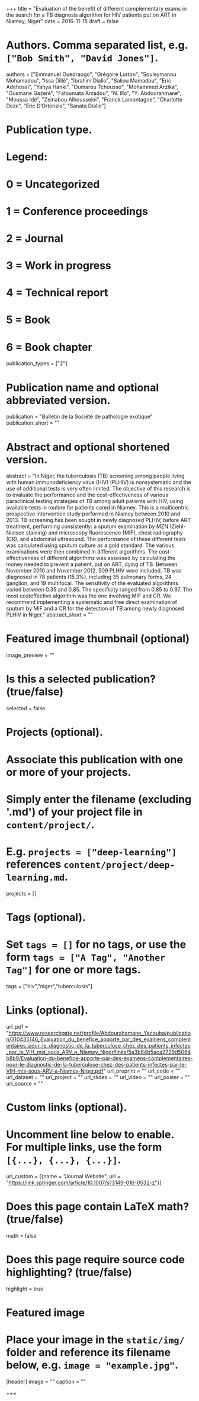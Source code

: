 +++
title = "Evaluation of the benefit of different complementary exams in the search for a TB diagnosis algorithm for HIV patients put on ART in Niamey, Niger"
date = 2016-11-15
draft = false

# Authors. Comma separated list, e.g. `["Bob Smith", "David Jones"]`.
authors = ["Emmanuel Ouedraogo", "Grégoire Lurton", "Souleymanou Mohamadou", "Issa Dillé", "Ibrahim Diallo", "Saliou Mamadou", "Eric Adehossi", "Yahya Hanki", "Oumarou Tchousso", "Mohammed Arzika", "Ousmane Gazeré", "Fatoumata Amadou", "N. Illo",  "Y. Abdourahmane", "Moussa Idé", "Zeinabou Alhousseini", "Franck Lamontagne", "Charlotte Deze", "Eric D’Ortenzio", "Sanata Diallo"]

# Publication type.
# Legend:
# 0 = Uncategorized
# 1 = Conference proceedings
# 2 = Journal
# 3 = Work in progress
# 4 = Technical report
# 5 = Book
# 6 = Book chapter
publication_types = ["2"]

# Publication name and optional abbreviated version.
publication = "Bulletin de la Société de pathologie exotique"
publication_short = ""

# Abstract and optional shortened version.
abstract = "In Niger, the tuberculosis (TB) screening among people living with human immunodeficiency virus (HIV) (PLHIV) is nonsystematic and the use of additional tests is very often limited. The objective of this research is to evaluate the performance and the cost-effectiveness of various paraclinical testing strategies of TB among adult patients with HIV, using available tests in routine for patients cared in Niamey. This is a multicentric prospective intervention study performed in Niamey between 2010 and 2013. TB screening has been sought in newly diagnosed PLHIV, before ART treatment, performing consistently: a sputum examination by MZN (Ziehl-Nielsen staining) and microscopy fluorescence (MIF), chest radiography (CR), and abdominal ultrasound. The performance of these different tests was calculated using sputum culture as a gold standard. The various examinations were then combined in different algorithms. The cost-effectiveness of different algorithms was assessed by calculating the money needed to prevent a patient, put on ART, dying of TB. Between November 2010 and November 2012, 509 PLHIV were included. TB was diagnosed in 78 patients (15.3%), including 35 pulmonary forms, 24 ganglion, and 19 multifocal. The sensitivity of the evaluated algorithms varied between 0.35 and 0.85. The specificity ranged from 0.85 to 0.97. The most costeffective algorithm was the one involving MIF and CR. We recommend implementing a systematic and free direct examination of sputum by MIF and a CR for the detection of TB among newly diagnosed PLHIV in Niger."
abstract_short = ""

# Featured image thumbnail (optional)
image_preview = ""

# Is this a selected publication? (true/false)
selected = false

# Projects (optional).
#   Associate this publication with one or more of your projects.
#   Simply enter the filename (excluding '.md') of your project file in `content/project/`.
#   E.g. `projects = ["deep-learning"]` references `content/project/deep-learning.md`.
projects = []

# Tags (optional).
#   Set `tags = []` for no tags, or use the form `tags = ["A Tag", "Another Tag"]` for one or more tags.
tags = ["hiv","niger","tuberculosis"]

# Links (optional).
url_pdf = "https://www.researchgate.net/profile/Abdourahamane_Yacouba/publication/310435146_Evaluation_du_benefice_apporte_par_des_examens_complementaires_pour_le_diagnostic_de_la_tuberculose_chez_des_patients_infectes_par_le_VIH_mis_sous_ARV_a_Niamey_Niger/links/5a3b84b5aca2729d5064b8b9/Evaluation-du-benefice-apporte-par-des-examens-complementaires-pour-le-diagnostic-de-la-tuberculose-chez-des-patients-infectes-par-le-VIH-mis-sous-ARV-a-Niamey-Niger.pdf"
url_preprint = ""
url_code = ""
url_dataset = ""
url_project = ""
url_slides = ""
url_video = ""
url_poster = ""
url_source = ""

# Custom links (optional).
#   Uncomment line below to enable. For multiple links, use the form `[{...}, {...}, {...}]`.
url_custom = [{name = "Journal Website", url = "https://link.springer.com/article/10.1007/s13149-016-0532-z"}]

# Does this page contain LaTeX math? (true/false)
math = false

# Does this page require source code highlighting? (true/false)
highlight = true

# Featured image
# Place your image in the `static/img/` folder and reference its filename below, e.g. `image = "example.jpg"`.
[header]
image = ""
caption = ""

+++
